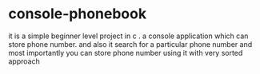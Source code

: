 # console-phonebook
it is a simple beginner level project  in c . a console application which can store phone number. and also it search for a particular phone number and most importantly you can store phone number using it with very sorted approach  
